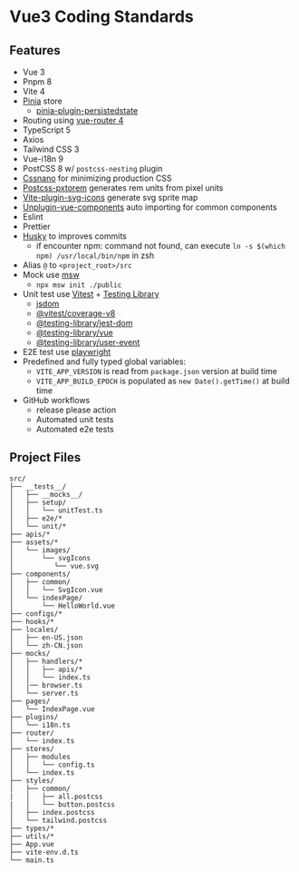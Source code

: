 # Vue3 Coding Standards

## Features

- Vue 3
- Pnpm 8
- Vite 4
- [Pinia](https://pinia.vuejs.org/) store
  - [pinia-plugin-persistedstate](https://www.npmjs.com/package/pinia-plugin-persistedstate)
- Routing using [vue-router 4](https://router.vuejs.org/)
- TypeScript 5
- Axios
- Tailwind CSS 3
- Vue-i18n 9
- PostCSS 8 w/ `postcss-nesting` plugin
- [Cssnano](https://cssnano.co/) for minimizing production CSS
- [Postcss-pxtorem](https://www.npmjs.com/package/postcss-pxtorem) generates rem units from pixel units
- [Vite-plugin-svg-icons](https://github.com/vbenjs/vite-plugin-svg-icons) generate svg sprite map
- [Unplugin-vue-components](https://www.npmjs.com/package/unplugin-vue-components) auto importing for common components
- Eslint
- Prettier
- [Husky](https://www.npmjs.com/package/husky) to improves commits
  - if encounter npm: command not found, can execute `ln -s $(which npm) /usr/local/bin/npm` in zsh
- Alias `@` to `<project_root>/src`
- Mock use [msw](https://mswjs.io/)
  - `npx msw init ./public`
- Unit test use [Vitest](https://vitest.dev/) + [Testing Library](https://testing-library.com/)
  - [jsdom](https://www.npmjs.com/package/jsdom)
  - [@vitest/coverage-v8](https://vitest.dev/guide/coverage.html)
  - [@testing-library/jest-dom](https://testing-library.com/docs/ecosystem-jest-dom/)
  - [@testing-library/vue](https://testing-library.com/docs/vue-testing-library/intro/)
  - [@testing-library/user-event](https://testing-library.com/docs/ecosystem-user-event/)
- E2E test use [playwright](https://playwright.dev/)
- Predefined and fully typed global variables:
  - `VITE_APP_VERSION` is read from `package.json` version at build time
  - `VITE_APP_BUILD_EPOCH` is populated as `new Date().getTime()` at build time
- GitHub workflows
  - release please action
  - Automated unit tests
  - Automated e2e tests
<!-- - GitLab CI
  - Automated e2e tests
  - Automated component tests -->

## Project Files

```text
src/
├── __tests__/
│   ├── __mocks__/
│   ├── setup/
│   │   └── unitTest.ts
│   ├── e2e/*
│   └── unit/*
├── apis/*
├── assets/*
│   └── images/
│       └── svgIcons
│          └── vue.svg
├── components/
│   ├── common/
│   │   └── SvgIcon.vue
│   └── indexPage/
│       └── HelloWorld.vue
├── configs/*
├── hooks/*
├── locales/
│   ├── en-US.json
│   └── zh-CN.json
├── mocks/
│   ├── handlers/*
│   │   ├── apis/*
│   │   └── index.ts
│   │── browser.ts
│   └── server.ts
├── pages/
│   └── IndexPage.vue
├── plugins/
│   └── i18n.ts
├── router/
│   └── index.ts
├── stores/
│   ├── modules
│   │   └── config.ts
│   └── index.ts
├── styles/
│   ├── common/
|   │   ├── all.postcss
|   │   └── button.postcss
│   ├── index.postcss
│   └── tailwind.postcss
├── types/*
├── utils/*
├── App.vue
├── vite-env.d.ts
└── main.ts
```
